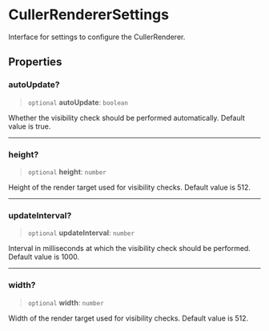 # CullerRendererSettings

Interface for settings to configure the CullerRenderer.

## Properties

### autoUpdate?

> `optional` **autoUpdate**: `boolean`

Whether the visibility check should be performed automatically.
Default value is true.

***

### height?

> `optional` **height**: `number`

Height of the render target used for visibility checks.
Default value is 512.

***

### updateInterval?

> `optional` **updateInterval**: `number`

Interval in milliseconds at which the visibility check should be performed.
Default value is 1000.

***

### width?

> `optional` **width**: `number`

Width of the render target used for visibility checks.
Default value is 512.
